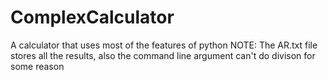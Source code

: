 # ComplexCalculator
A calculator that uses most of the features of python
NOTE: The AR.txt file stores all the results, also the command line argument can't do divison for some reason
